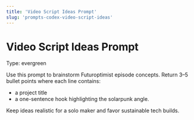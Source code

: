 ```yaml
---
title: 'Video Script Ideas Prompt'
slug: 'prompts-codex-video-script-ideas'
---
```


# Video Script Ideas Prompt
Type: evergreen

Use this prompt to brainstorm Futuroptimist episode concepts.
Return 3–5 bullet points where each line contains:
- a project title
- a one-sentence hook highlighting the solarpunk angle.

Keep ideas realistic for a solo maker and favor sustainable tech builds.
